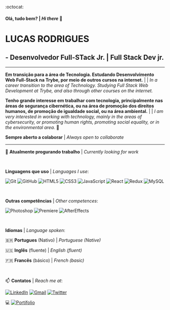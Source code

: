 :octocat: 
#### Olá, tudo bem? | _Hi there_ 👋

# LUCAS RODRIGUES
## - Desenvolvedor Full-STack Jr. | Full Stack Dev jr.

__________________________________________________________________________________________

__Em transição para a área de Tecnologia. Estudando Desenvolvimento Web Full-Stack na Trybe, por meio de outros cursos na internet.__ |
| _In a career transition to the area of Technology. Studying Full Stack Web Development at Trybe, and also through other courses on the internet._


__Tenho grande interesse em trabalhar com tecnologia, principalmente nas áreas de segurança cibernética, ou na área de promoção dos direitos humanos, de promoção de igualdade social, ou na área ambiental.__ |
| _I am very interested in working with technology, mainly in the areas of cybersecurity, or promoting human rights, promoting social equality, or in the environmental area._ 🌱


__Sempre aberto a colaborar__ | _Always open to collaborate_


__________________________________________________________________________________________

:briefcase: __Atualmente progurando trabalho__ | _Currently looking for work_

<br />

__Linguagens que uso__ | _Languages I use_:

![Git](https://img.shields.io/badge/-Git-000000?style=flat&logo=git)
![GitHub](https://img.shields.io/badge/-GitHub-000000?style=flat&logo=github)
![HTML5](https://img.shields.io/badge/-HTML5-000000?style=flat&logo=html5)
![CSS3](https://img.shields.io/badge/-CSS3-000000?style=flat&logo=css3)
![JavaScript](https://img.shields.io/badge/-JavaScript-000000?style=flat&logo=javascript)
![React](https://img.shields.io/badge/-React-000000?style=flat&logo=react)
![Redux](https://img.shields.io/badge/-Redux-000000?style=flat&logo=redux)
![MySQL](https://img.shields.io/badge/-MySQL-000000?style=flat&logo=mysql)

<br />

__Outras competências__ | _Other competences_:

![Photoshop](https://aleen42.github.io/badges/src/photoshop.svg)
![Premiere](https://aleen42.github.io/badges/src/premiere.svg)
![AfterEffects](https://aleen42.github.io/badges/src/after_effects.svg)

<br />

__Idiomas__ | _Language spoken_:

🇧🇷 __Portugues__ (Nativo) | _Portuguese (Native)_

🇺🇸 __Inglês__ (fluente) | _English (fluent)_

🇫🇷 __Francês__ (básico) | _French (basic)_

<br />

:mailbox: 
__Contatos__ | _Reach me at_:

[![LinkedIn](https://img.shields.io/badge/-LINKEDIN-0077B5?style=for-the-badge&logo=linkedin&logoColor=white)](https://www.linkedin.com/in/lucas-rodrigues-de-castro/)
[![Gmail](https://img.shields.io/badge/-GMAIL-D14836?style=for-the-badge&logo=gmail&logoColor=white)](mailto:lucas.movimento@gmail.com)
[![Twitter](https://img.shields.io/badge/-TWITTER-D14836?style=for-the-badge&logo=twitter&logoColor=white)](https://twitter.com/lucasrdecastro)

:computer: [![Portifolio](https://img.shields.io/badge/Portifolio-click-1abc9c.svg)](https://lucas-rodrigues0.github.io/portifolio/)



